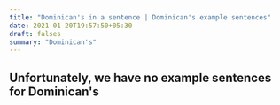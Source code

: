 ```yaml
---
title: "Dominican's in a sentence | Dominican's example sentences"
date: 2021-01-20T19:57:50+05:30
draft: falses
summary: "Dominican's"
---
```

## Unfortunately, we have no example sentences for Dominican's                 
